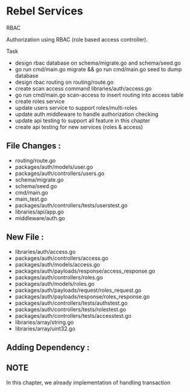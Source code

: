 # Rebel Services

RBAC

Authorization using RBAC (role based access controller).

Task
- design rbac database on schema/migrate.go and schema/seed.go
- go run cmd/main.go migrate && go run cmd/main.go seed to dump database
- design rbac routing on routing/route.go
- create scan access command libraries/auth/access.go
- go run cmd/main.go scan-access to insert routing into access table
- create roles service
- update users service to support roles/multi-roles
- update auth middleware to handle authorization checking
- update api testing to support all feature in this chapter
- create api testing for new services (roles & access)

## File Changes :
- routing/route.go
- packages/auth/models/user.go
- packages/auth/controllers/users.go
- schema/migrate.go
- schema/seed.go
- cmd/main.go
- main_test.go
- packages/auth/controllers/tests/userstest.go
- libraries/api/app.go
- middleware/auth.go

## New File :
- libraries/auth/access.go
- packages/auth/controllers/access.go
- packages/auth/models/access.go
- packages/auth/payloads/response/access_response.go
- packages/auth/controllers/roles.go
- packages/auth/models/roles.go
- packages/auth/payloads/request/roles_request.go
- packages/auth/payloads/response/roles_response.go
- packages/auth/controllers/tests/authstest.go
- packages/auth/controllers/tests/rolestest.go
- packages/auth/controllers/tests/accesstest.go
- libraries/array/string.go
- libraries/array/uint32.go

## Adding Dependency :

## NOTE
In this chapter, we already implementation of handling transaction